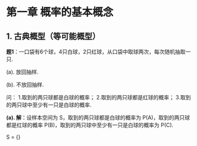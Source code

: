 # 第一章 概率的基本概念

## 1. 古典概型（等可能概型）

**题1**：一口袋有6个球，4只白球，2只红球，从口袋中取球两次，每次随机抽取一只.

(a). 放回抽样.

(b). 不放回抽样.

问：
1.取到的两只球都是白球的概率；
2.取到的两只球都是红球的概率；
3.取到的两只球中至少有一只是白球的概率.



**(a). 解**：设样本空间为 S，取到的两只球都是白球的概率为 P(A)，取到的两只球都是红球的概率 P(B)，取到的两只球中至少有一只是白球的概率为 P(C).

S = {}